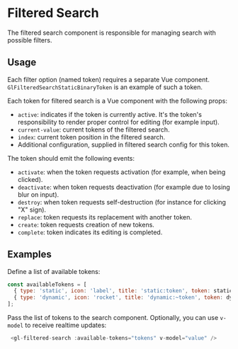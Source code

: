 # Filtered Search

The filtered search component is responsible for managing search with possible filters.

## Usage

Each filter option (named token) requires a separate Vue component. `GlFilteredSearchStaticBinaryToken` is an example of such a token.

Each token for filtered search is a Vue component with the following props:

- `active`: indicates if the token is currently active. It's the token's responsibility
  to render proper control for editing (for example input).
- `current-value`: current tokens of the filtered search.
- `index`: current token position in the filtered search.
- Additional configuration, supplied in filtered search config for this token.

The token should emit the following events:

- `activate`: when the token requests activation (for example, when being clicked).
- `deactivate`: when token requests deactivation (for example due to losing blur on input).
- `destroy`: when token requests self-destruction (for instance for clicking "X" sign).
- `replace`: token requests its replacement with another token.
- `create`: token requests creation of new tokens.
- `complete`: token indicates its editing is completed.

## Examples

Define a list of available tokens:

```js
const availableTokens = [
  { type: 'static', icon: 'label', title: 'static:token', token: staticToken },
  { type: 'dynamic', icon: 'rocket', title: 'dynamic:~token', token: dynamicToken },
];
```

Pass the list of tokens to the search component. Optionally, you can use `v-model` to receive realtime updates:

```js
 <gl-filtered-search :available-tokens="tokens" v-model="value" />
```
